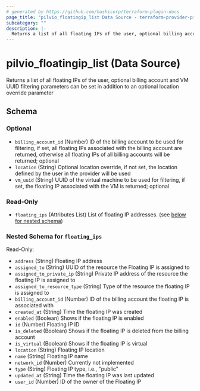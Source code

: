 ```yaml
---
# generated by https://github.com/hashicorp/terraform-plugin-docs
page_title: "pilvio_floatingip_list Data Source - terraform-provider-pilvio"
subcategory: ""
description: |-
  Returns a list of all floating IPs of the user, optional billing account and VM UUID filtering parameters can be set in addition to an optional location override parameter
---
```


# pilvio_floatingip_list (Data Source)

Returns a list of all floating IPs of the user, optional billing account and VM UUID filtering parameters can be set in addition to an optional location override parameter



<!-- schema generated by tfplugindocs -->
## Schema

### Optional

- `billing_account_id` (Number) ID of the billing account to be used for filtering, if set, all floating IPs associated with the billing account are returned, otherwise all floating IPs of all billing accounts will be returned; optional
- `location` (String) Optional location override, if not set, the location defined by the user in the provider will be used
- `vm_uuid` (String) UUID of the virtual machine to be used for filtering, if set, the floating IP associated with the VM is returned; optional

### Read-Only

- `floating_ips` (Attributes List) List of floating IP addresses. (see [below for nested schema](#nestedatt--floating_ips))

<a id="nestedatt--floating_ips"></a>
### Nested Schema for `floating_ips`

Read-Only:

- `address` (String) Floating IP address
- `assigned_to` (String) UUID of the resource the Floating IP is assigned to
- `assigned_to_private_ip` (String) Private IP address of the resource the floating IP is assigned to
- `assigned_to_resource_type` (String) Type of the resource the floating IP is assigned to
- `billing_account_id` (Number) ID of the billing account the floating IP is associated with
- `created_at` (String) Time the floating IP was created
- `enabled` (Boolean) Shows if the floating IP is enabled
- `id` (Number) Floating IP ID
- `is_deleted` (Boolean) Shows if the floating IP is deleted from the billing account
- `is_virtual` (Boolean) Shows if the floating IP is virtual
- `location` (String) Floating IP location
- `name` (String) Floating IP name
- `network_id` (Number) Currently not implemented
- `type` (String) Floating IP type, i.e., "public"
- `updated_at` (String) Time the floating IP was last updated
- `user_id` (Number) ID of the owner of the Floating IP


